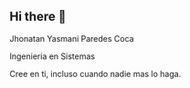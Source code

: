 ## Hi there 👋
Jhonatan Yasmani Paredes Coca

Ingenieria en Sistemas 

Cree en ti, incluso cuando nadie mas lo haga.

<!--
**Jhonatanprd/Jhonatanprd** is a ✨ _special_ ✨ repository because its `README.md` (this file) appears on your GitHub profile.

Here are some ideas to get you started:

- 🔭 I’m currently working on ...
- 🌱 I’m currently learning ...
- 👯 I’m looking to collaborate on ...
- 🤔 I’m looking for help with ...
- 💬 Ask me about ...
- 📫 How to reach me: ...
- 😄 Pronouns: ...
- ⚡ Fun fact: ...
-->
